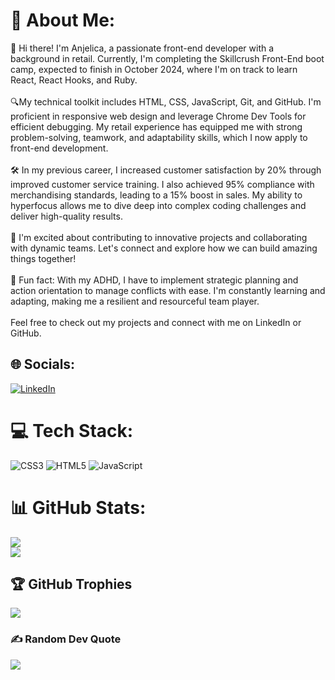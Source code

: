 # 💫 About Me:
👋 Hi there! I'm Anjelica, a passionate front-end developer with a background in retail. Currently, I'm completing the Skillcrush Front-End boot camp, expected to finish in October 2024, where I'm on track to learn React, React Hooks, and Ruby.<br><br>🔍My technical toolkit includes HTML, CSS, JavaScript, Git, and GitHub. I'm proficient in responsive web design and leverage Chrome Dev Tools for efficient debugging. My retail experience has equipped me with strong problem-solving, teamwork, and adaptability skills, which I now apply to front-end development.<br><br>🛠 In my previous career, I increased customer satisfaction by 20% through improved customer service training. I also achieved 95% compliance with merchandising standards, leading to a 15% boost in sales. My ability to hyperfocus allows me to dive deep into complex coding challenges and deliver high-quality results.<br><br>🚀 I'm excited about contributing to innovative projects and collaborating with dynamic teams. Let's connect and explore how we can build amazing things together!<br><br>🌟 Fun fact: With my ADHD, I have to implement strategic planning and action orientation to manage conflicts with ease. I'm constantly learning and adapting, making me a resilient and resourceful team player.<br><br>Feel free to check out my projects and connect with me on LinkedIn or GitHub.


## 🌐 Socials:
[![LinkedIn](https://img.shields.io/badge/LinkedIn-%230077B5.svg?logo=linkedin&logoColor=white)](https://linkedin.com/in/www.linkedin.com/in/anjiemay23) 

# 💻 Tech Stack:
![CSS3](https://img.shields.io/badge/css3-%231572B6.svg?style=for-the-badge&logo=css3&logoColor=white) ![HTML5](https://img.shields.io/badge/html5-%23E34F26.svg?style=for-the-badge&logo=html5&logoColor=white) ![JavaScript](https://img.shields.io/badge/javascript-%23323330.svg?style=for-the-badge&logo=javascript&logoColor=%23F7DF1E)
# 📊 GitHub Stats:
![](https://github-readme-stats.vercel.app/api?username=Anjie-MF&theme=highcontrast&hide_border=false&include_all_commits=false&count_private=false)<br/>
![](https://github-readme-stats.vercel.app/api/top-langs/?username=Anjie-MF&theme=highcontrast&hide_border=false&include_all_commits=false&count_private=false&layout=compact)

## 🏆 GitHub Trophies
![](https://github-profile-trophy.vercel.app/?username=Anjie-MF&theme=radical&no-frame=false&no-bg=true&margin-w=4)

### ✍️ Random Dev Quote
![](https://quotes-github-readme.vercel.app/api?type=horizontal&theme=gruvbox)


<!-- Proudly created with GPRM ( https://gprm.itsvg.in ) -->
